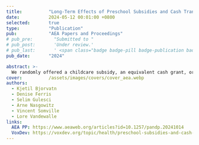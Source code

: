 ```yaml
---
title:          "Long-Term Effects of Preschool Subsidies and Cash Transfers on Child Development: Evidence from Uganda"
date:           2024-05-12 00:01:00 +0800
selected:       true
type:           "Publication"
pub:            "AEA Papers and Proceedings"
# pub_pre:        "Submitted to "
# pub_post:       'Under review.'
# pub_last:       ' <span class="badge badge-pill badge-publication badge-success">Spotlight</span>'
pub_date:       "2024"

abstract: >-
  We randomly offered a childcare subsidy, an equivalent cash grant, or both to mothers of three-to-five-year-old children in Uganda. We find evidence of long-lasting effects of all interventions on the children's anthropometric outcomes, measured four years after the intervention.
cover:          /assets/images/covers/cover_aea.webp
authors:
  - Kjetil Bjorvatn
  - Denise Ferris
  - Selim Gulesci
  - Arne Nasgowitz
  - Vincent Somville
  - Lore Vandewalle
links:
  AEA PP: https://www.aeaweb.org/articles?id=10.1257/pandp.20241014
  VoxDev: https://voxdev.org/topic/health/preschool-subsidies-and-cash-transfers-have-long-term-health-benefits-children
---
```

